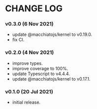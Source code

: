 # CHANGE LOG

### v0.3.0 (6 Nov 2021)

- update @macchiatojs/kernel to v0.19.0.
- fix CI.

### v0.2.0 (4 Nov 2021)

- improve types.
- improve coverage to 100%.
- update Typescript to v4.4.4.
- update @macchiatojs/kernel to v0.17.1.

### v0.1.0 (20 Jul 2021)

- initial release.
